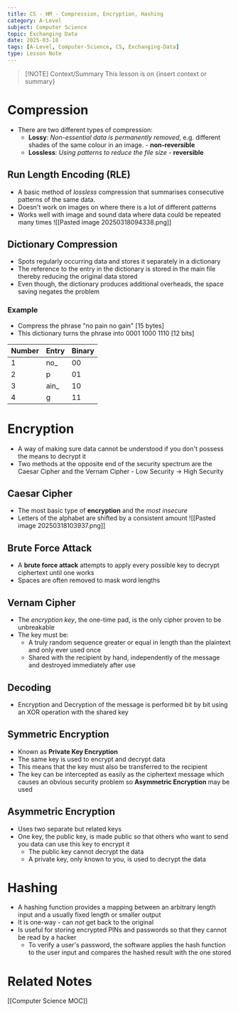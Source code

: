 ```yaml
---
title: CS - HM - Compression, Encryption, Hashing
category: A-Level
subject: Computer Science
topic: Exchanging Data
date: 2025-03-18
tags: [A-Level, Computer-Science, CS, Exchanging-Data]
type: Lesson Note
---
```


> [!NOTE] Context/Summary
> This lesson is on {insert context or summary}
# Compression
- There are two different types of compression:
	- **Lossy**: *Non-essential data is permanently removed*, e.g. different shades of the same colour in an image. - **non-reversible**
	- **Lossless**: *Using patterns to reduce the file size* - **reversible**
## Run Length Encoding (RLE)
- A basic method of *lossless* compression that summarises consecutive patterns of the same data.
- Doesn't work on images on where there is a lot of different patterns
- Works well with image and sound data where data could be repeated many times ![[Pasted image 20250318094338.png]]
## Dictionary Compression
- Spots regularly occurring data and stores it separately in a dictionary
- The reference to the entry in the dictionary is stored in the main file thereby reducing the original data stored
- Even though, the dictionary produces additional overheads, the space saving negates the problem
### Example
- Compress the phrase "no pain no gain" [15 bytes]
- This dictionary turns the phrase into 0001 1000 1110 [12 bits]

| Number | Entry | Binary |
| ------ | ----- | ------ |
| 1      | no_   | 00     |
| 2      | p     | 01     |
| 3      | ain_  | 10     |
| 4      | g     | 11     |

# Encryption
- A way of making sure data cannot be understood if you don't possess the means to decrypt it
- Two methods at the opposite end of the security spectrum are the Caesar Cipher and the Vernam Cipher - Low Security -> High Security
## Caesar Cipher
- The most basic type of **encryption** and the *most insecure*
- Letters of the alphabet are shifted by a consistent amount ![[Pasted image 20250318103937.png]]
## Brute Force Attack
- A **brute force attack** attempts to apply every possible key to decrypt ciphertext until one works
- Spaces are often removed to mask word lengths

## Vernam Cipher
- The *encryption key*, the one-time pad, is the only cipher proven to be unbreakable
- The key must be:
	- A truly random sequence greater or equal in length than the plaintext and only ever used once
	- Shared with the recipient by hand, independently of the message and destroyed immediately after use
## Decoding
- Encryption and Decryption of the message is performed bit by bit using an XOR operation with the shared key
## Symmetric Encryption
- Known as **Private Key Encryption**
- The same key is used to encrypt and decrypt data
- This means that the key must also be transferred to the recipient
- The key can be intercepted as easily as the ciphertext message which causes an obvious security problem so **Asymmetric Encryption** may be used
## Asymmetric Encryption
- Uses two separate but related keys
- One key, the public key, is made public so that others who want to send you data can use this key to encrypt it
	- The public key cannot decrypt the data
	- A private key, only known to you, is used to decrypt the data
# Hashing
- A hashing function provides a mapping between an arbitrary length input and a usually fixed length or smaller output 
- It is one-way - can *not* get back to the original
- Is useful for storing encrypted PINs and passwords so that they cannot be read by a hacker
	- To verify a user's password, the software applies the hash function to the user input and compares the hashed result with the one stored 
# Related Notes
[[Computer Science MOC]]
